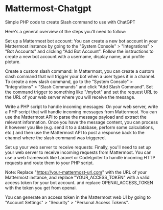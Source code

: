 # Mattermost-Chatgpt
Simple PHP code to create Slash command to use with ChatGPT

Here's a general overview of the steps you'll need to follow:

Set up a Mattermost bot account: 
You can create a new bot account in your Mattermost instance by going to the "System Console" > "Integrations" > "Bot Accounts" and clicking "Add Bot Account". 
Follow the instructions to create a new bot account with a username, display name, and profile picture.

Create a custom slash command: 
In Mattermost, you can create a custom slash command that will trigger your bot when a user types it in a channel. To create a new slash command, go to the "System Console" > "Integrations" > "Slash Commands" and click "Add Slash Command". 
Set the command trigger to something like "/mybot" and set the request URL to the URL of your web server where you will receive the message.

Write a PHP script to handle incoming messages: 
On your web server, write a PHP script that will handle incoming messages from Mattermost. You can use the Mattermost API to parse the message payload and extract the relevant information. 
Once you have the message content, you can process it however you like (e.g. send it to a database, perform some calculations, etc.) and then use the Mattermost API to post a response back to the channel where the slash command was triggered.

Set up your web server to receive requests: 
Finally, you'll need to set up your web server to receive incoming requests from Mattermost. You can use a web framework like Laravel or CodeIgniter to handle incoming HTTP requests and route them to your PHP script.

Note: Replace "https://your-mattermost-url.com" with the URL of your Mattermost instance, and replace "YOUR_ACCESS_TOKEN" with a valid access token for your bot account. 
and replace OPENAI_ACCESS_TOKEN with the token you get from openai.

You can generate an access token in the Mattermost web UI by going to "Account Settings" > "Security" > "Personal Access Tokens".